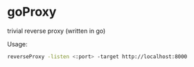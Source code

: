 # goProxy
trivial reverse proxy (written in go)

Usage:
```sh
reverseProxy -listen <:port> -target http://localhost:8000
```

